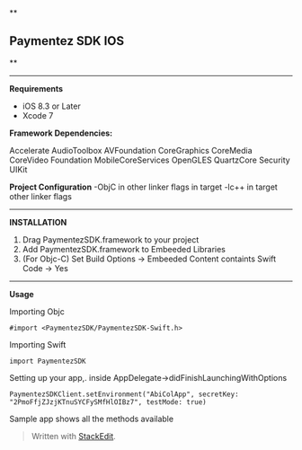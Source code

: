 
**

Paymentez SDK IOS
-----------------

** 


----------
**Requirements**

 - iOS 8.3 or Later
 - Xcode 7
 
 


**Framework Dependencies:**

Accelerate
AudioToolbox
AVFoundation
CoreGraphics
CoreMedia
CoreVideo
Foundation
MobileCoreServices
OpenGLES
QuartzCore
Security
UIKit
 
 **Project Configuration**
-ObjC in other linker flags in target
-lc++ in target other linker flags


----------
**INSTALLATION**

 1. Drag PaymentezSDK.framework to your project
 2. Add PaymentezSDK.framework to Embeeded Libraries
 3. (For Objc-C) Set Build Options -> Embeeded Content containts Swift Code -> Yes
 
 


----------
**Usage**

Importing Objc

    #import <PaymentezSDK/PaymentezSDK-Swift.h>

Importing Swift

    import PaymentezSDK

Setting up your app,. inside AppDelegate->didFinishLaunchingWithOptions

    PaymentezSDKClient.setEnvironment("AbiColApp", secretKey: "2PmoFfjZJzjKTnuSYCFySMfHlOIBz7", testMode: true)


Sample app shows all the methods available


> Written with [StackEdit](https://stackedit.io/).